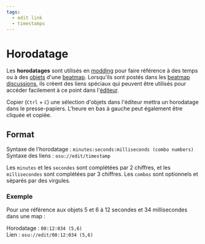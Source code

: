 ```yaml
---
tags:
  - edit link
  - timestamps
---
```


# Horodatage

Les **horodatages** sont utilisés en [modding](/wiki/Modding) pour faire référence à des temps ou à des [objets](/wiki/Hit_Objects) d'une [beatmap](/wiki/Beatmap). Lorsqu'ils sont postés dans les [beatmap discussions](/wiki/Beatmap_Discussion), ils créent des liens spéciaux qui peuvent être utilisés pour accéder facilement à ce point dans l'[éditeur](/wiki/Beatmap_Editor).

Copier (`Ctrl` + `C`) une sélection d'objets dans l'éditeur mettra un horodatage dans le presse-papiers. L'heure en bas à gauche peut également être cliquée et copiée.

## Format

Syntaxe de l'horodatage : `minutes:seconds:milliseconds (combo numbers)`\
Syntaxe des liens : `osu://edit/timestamp`

Les `minutes` et les `secondes` sont complétées par 2 chiffres, et les `millisecondes` sont complétées par 3 chiffres. Les `combos` sont optionnels et séparés par des virgules.

### Exemple

Pour une référence aux objets 5 et 6 à 12 secondes et 34 millisecondes dans une map :

Horodatage : `00:12:034 (5,6)`\
Lien : `osu://edit/00:12:034 (5,6)`
